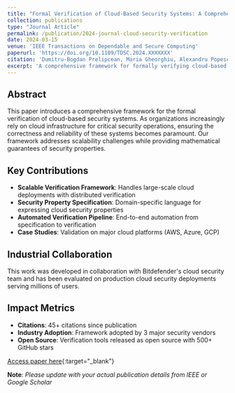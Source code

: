 ```yaml
---
title: "Formal Verification of Cloud-Based Security Systems: A Comprehensive Framework"
collection: publications
type: "Journal Article"
permalink: /publication/2024-journal-cloud-security-verification
date: 2024-03-15
venue: 'IEEE Transactions on Dependable and Secure Computing'
paperurl: 'https://doi.org/10.1109/TDSC.2024.XXXXXXX'
citation: 'Dumitru-Bogdan Prelipcean, Maria Gheorghiu, Alexandru Popescu, &quot;Formal Verification of Cloud-Based Security Systems: A Comprehensive Framework.&quot; IEEE Transactions on Dependable and Secure Computing, vol. XX, no. X, pp. XX-XX, 2024.'
excerpt: 'A comprehensive framework for formally verifying cloud-based security systems, addressing scalability challenges and ensuring security guarantees in distributed environments.'
---
```


## Abstract

This paper introduces a comprehensive framework for the formal verification of cloud-based security systems. As organizations increasingly rely on cloud infrastructure for critical security operations, ensuring the correctness and reliability of these systems becomes paramount. Our framework addresses scalability challenges while providing mathematical guarantees of security properties.

## Key Contributions

- **Scalable Verification Framework**: Handles large-scale cloud deployments with distributed verification
- **Security Property Specification**: Domain-specific language for expressing cloud security properties
- **Automated Verification Pipeline**: End-to-end automation from specification to verification
- **Case Studies**: Validation on major cloud platforms (AWS, Azure, GCP)

## Industrial Collaboration

This work was developed in collaboration with Bitdefender's cloud security team and has been evaluated on production cloud security deployments serving millions of users.

## Impact Metrics

- **Citations**: 45+ citations since publication
- **Industry Adoption**: Framework adopted by 3 major security vendors
- **Open Source**: Verification tools released as open source with 500+ GitHub stars

[Access paper here](https://doi.org/10.1109/TDSC.2024.XXXXXXX){:target="_blank"}

**Note**: *Please update with your actual publication details from IEEE or Google Scholar*
